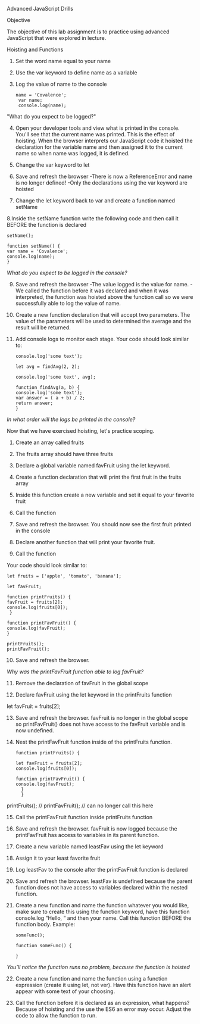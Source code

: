 Advanced JavaScript Drills

Objective

The objective of this lab assignment is to practice using advanced JavaScript that were explored in lecture.

Hoisting and Functions

1. Set the word name equal to your name

2. Use the var keyword to define name as a variable

3. Log the value of name to the console

       name = 'Covalence';
        var name;
        console.log(name);

"What do you expect to be logged?"

4. Open your developer tools and view what is printed in the console. You'll see that the current name was printed.
This is the effect of hoisting. When the browser interprets our JavaScript code it hoisted the declaration for the variable name and then assigned it to the current name so when name was logged, it is defined.

5. Change the var keyword to let

6. Save and refresh the browser
  -There is now a ReferenceError and name is no longer defined!
  -Only the declarations using the var keyword are hoisted
  
7. Change the let keyword back to var and create a function named setName

8.Inside the setName function write the following code and then call it BEFORE the function is declared

    setName();

    function setName() {
    var name = 'Covalence';
    console.log(name);
    }

*What do you expect to be logged in the console?*

9. Save and refresh the browser
  -The value logged is the value for name.
  -We called the function before it was declared and when it was interpreted, the function was hoisted above the function call so we were successfully able to log the value of name.
  
10. Create a new function declaration that will accept two parameters. The value of the parameters will be used to determined the average and the result will be returned.

11. Add console logs to monitor each stage. Your code should look similar to:

        console.log('some text');

        let avg = findAvg(2, 2);

        console.log('some text', avg);

        function findAvg(a, b) {
        console.log('some text');
        var answer = ( a + b) / 2;
        return answer;
        }

*In what order will the logs be printed in the console?*

Now that we have exercised hoisting, let's practice scoping.

1. Create an array called fruits

2. The fruits array should have three fruits

3. Declare a global variable named favFruit using the let keyword.

4. Create a function declaration that will print the first fruit in the fruits array

5. Inside this function create a new variable and set it equal to your favorite fruit

6. Call the function

7. Save and refresh the browser. You should now see the first fruit printed in the console

8. Declare another function that will print your favorite fruit.

9. Call the function

Your code should look similar to:

    let fruits = ['apple', 'tomato', 'banana'];

    let favFruit;

    function printFruits() {
    favFruit = fruits[2];
    console.log(fruits[0]);
     }

    function printFavFruit() {
    console.log(favFruit);
    }

    printFruits();
    printFavFruit();

10. Save and refresh the browser.

*Why was the printFavFruit function able to log favFruit?*

11. Remove the declaration of favFruit in the global scope

12. Declare favFruit using the let keyword in the printFruits function

let favFruit = fruits[2];

13. Save and refresh the browser. favFruit is no longer in the global scope so printFavFruit() does not have access to the favFruit variable and is now undefined.

14. Nest the printFavFruit function inside of the printFruits function.

        function printFruits() {

        let favFruit = fruits[2];
        console.log(fruits[0]);

        function printFavFruit() {
        console.log(favFruit);
          }
          }

printFruits();
// printFavFruit(); // can no longer call this here

15. Call the printFavFruit function inside printFruits function

16. Save and refresh the browser. favFruit is now logged because the printFavFruit has access to variables in its parent function.

17. Create a new variable named leastFav using the let keyword

18. Assign it to your least favorite fruit

19. Log leastFav to the console after the printFavFruit function is declared

20. Save and refresh the browser. leastFav is undefined because the parent function does not have access to variables declared within the nested function.

21. Create a new function and name the function whatever you would like, make sure to create this using the function keyword, have this function console.log “Hello, “ and then your name. Call this function BEFORE the function body. Example:

        someFunc();

        function someFunc() {

        }

*You’ll notice the function runs no problem, because the function is hoisted*

22. Create a new function and name the function using a function expression (create it using let, not ver). Have this function have an alert appear with some text of your choosing.

23. Call the function before it is declared as an expression, what happens? Because of hoisting and the use the ES6 an error may occur. Adjust the code to allow the function to run.
